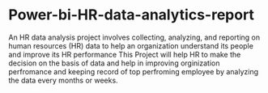 # Power-bi-HR-data-analytics-report
An HR data analysis project involves collecting, analyzing, and reporting on human resources (HR) data to help an organization understand its people and improve its HR performance
This Project will help HR to make the decision on the basis of data and help in improving orginization perfromance and keeping record of top perfroming employee by analyzing the data every months or weeks.
